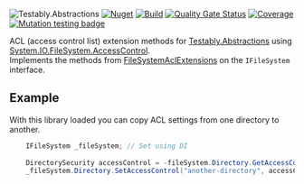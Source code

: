 ![Testably.Abstractions](https://raw.githubusercontent.com/Testably/Testably.Abstractions/main/Docs/Images/social-preview.png)
[![Nuget](https://img.shields.io/nuget/v/Testably.Abstractions.AccessControl)](https://www.nuget.org/packages/Testably.Abstractions.AccessControl)
[![Build](https://github.com/Testably/Testably.Abstractions/actions/workflows/build.yml/badge.svg)](https://github.com/Testably/Testably.Abstractions/actions/workflows/build.yml)
[![Quality Gate Status](https://sonarcloud.io/api/project_badges/measure?project=Testably_Testably.Abstractions&branch=main&metric=alert_status)](https://sonarcloud.io/summary/overall?id=Testably_Testably.Abstractions&branch=main)
[![Coverage](https://sonarcloud.io/api/project_badges/measure?project=Testably_Testably.Abstractions&branch=main&metric=coverage)](https://sonarcloud.io/summary/overall?id=Testably_Testably.Abstractions&branch=main)
[![Mutation testing badge](https://img.shields.io/endpoint?style=flat&url=https%3A%2F%2Fbadge-api.stryker-mutator.io%2Fgithub.com%2FTestably%2FTestably.Abstractions%2Fmain)](https://dashboard.stryker-mutator.io/reports/github.com/Testably/Testably.Abstractions/main)

ACL (access control list) extension methods for [Testably.Abstractions](../README.md) using [System.IO.FileSystem.AccessControl](https://www.nuget.org/packages/System.IO.FileSystem.AccessControl/).  
Implements the methods from [FileSystemAclExtensions](https://learn.microsoft.com/en-us/dotnet/api/system.io.filesystemaclextensions) on the `IFileSystem` interface.

## Example
With this library loaded you can copy ACL settings from one directory to another.
```csharp
    IFileSystem _fileSystem; // Set using DI
		
    DirectorySecurity accessControl = -fileSystem.Directory.GetAccessControl("your-directory");
    _fileSystem.Directory.SetAccessControl("another-directory", accessControl);
```
